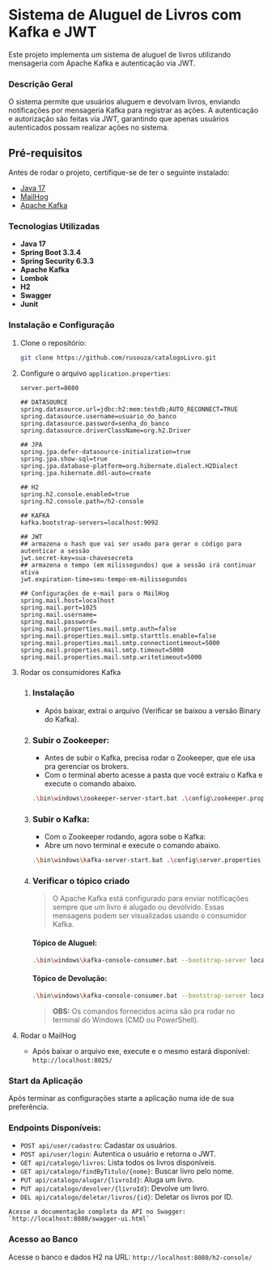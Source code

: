 # Sistema de Aluguel de Livros com Kafka e JWT

Este projeto implementa um sistema de aluguel de livros utilizando mensageria com Apache Kafka e autenticação via JWT.

### Descrição Geral
O sistema permite que usuários aluguem e devolvam livros, enviando notificações por mensageria Kafka
para registrar as ações. A autenticação e autorização são feitas via JWT, garantindo que apenas usuários
autenticados possam realizar ações no sistema.

## Pré-requisitos
Antes de rodar o projeto, certifique-se de ter o seguinte instalado:
- [Java 17](https://www.oracle.com/java/technologies/javase-jdk17-downloads.html)
- [MailHog](https://github.com/mailhog/MailHog/releases)
- [Apache Kafka](https://kafka.apache.org/downloads)

### Tecnologias Utilizadas

- **Java 17**
- **Spring Boot 3.3.4**
- **Spring Security 6.3.3**
- **Apache Kafka**
- **Lombok**
- **H2**
- **Swagger**
- **Junit**

### Instalação e Configuração

   1. Clone o repositório:
      ```bash
      git clone https://github.com/rusouza/catalogoLivro.git

   2. Configure o arquivo `application.properties`:

      ```
      server.port=8080
   
      ## DATASOURCE
      spring.datasource.url=jdbc:h2:mem:testdb;AUTO_RECONNECT=TRUE
      spring.datasource.username=usuario_do_banco
      spring.datasource.password=senha_do_banco
      spring.datasource.driverClassName=org.h2.Driver
   
      ## JPA
      spring.jpa.defer-datasource-initialization=true
      spring.jpa.show-sql=true
      spring.jpa.database-platform=org.hibernate.dialect.H2Dialect
      spring.jpa.hibernate.ddl-auto=create
   
      ## H2
      spring.h2.console.enabled=true
      spring.h2.console.path=/h2-console
   
      ## KAFKA
      kafka.bootstrap-servers=localhost:9092
   
      ## JWT
      ## armazena o hash que vai ser usado para gerar o código para autenticar a sessão
      jwt.secret-key=sua-chavesecreta
      ## armazena o tempo (em milissegundos) que a sessão irá continuar ativa
      jwt.expiration-time=seu-tempo-em-milissegundos 
      
      ## Configurações de e-mail para o MailHog
      spring.mail.host=localhost
      spring.mail.port=1025
      spring.mail.username=
      spring.mail.password=
      spring.mail.properties.mail.smtp.auth=false
      spring.mail.properties.mail.smtp.starttls.enable=false
      spring.mail.properties.mail.smtp.connectiontimeout=5000
      spring.mail.properties.mail.smtp.timeout=5000
      spring.mail.properties.mail.smtp.writetimeout=5000
      ```
   
   3. Rodar os consumidores Kafka
        
      1. ### **Instalação**
   
         - Após baixar, extrai o arquivo (Verificar se baixou a versão Binary do Kafka).
      
      2. ### **Subir o Zookeeper:**
   
         - Antes de subir o Kafka, precisa rodar o Zookeeper, que ele usa pra gerenciar os brokers.
         - Com o terminal aberto acesse a pasta que você extraiu o Kafka e execute o comando abaixo.
         ```bash
         .\bin\windows\zookeeper-server-start.bat .\config\zookeeper.properties

      3. ### **Subir o Kafka:**
   
         - Com o Zookeeper rodando, agora sobe o Kafka:
         - Abre um novo terminal e execute o comando abaixo.
         ```bash
         .\bin\windows\kafka-server-start.bat .\config\server.properties

      4. ### **Verificar o tópico criado**
         
         >O Apache Kafka está configurado para enviar notificações sempre que um livro é alugado ou devolvido.
         Essas mensagens podem ser visualizadas usando o consumidor Kafka.

         #### Tópico de Aluguel:
            ```bash
           .\bin\windows\kafka-console-consumer.bat --bootstrap-server localhost:9092 --topic livro-alugado --from-beginning
            ```
         #### Tópico de Devolução:
            ```bash
            .\bin\windows\kafka-console-consumer.bat --bootstrap-server localhost:9092 --topic livro-devolvido --from-beginning
            ```
         > **OBS:** Os comandos fornecidos acima são pra rodar no terminal do Windows (CMD ou PowerShell).
   
   4. Rodar o MailHog
        - Após baixar o arquivo exe, execute e o mesmo estará disponivel: `http://localhost:8025/`

### Start da Aplicação

Após terminar as configurações starte a aplicação numa ide de sua preferência.

### Endpoints Disponíveis:

   - `POST api/user/cadastro`: Cadastar os usuários.
   - `POST api/user/login`: Autentica o usuário e retorna o JWT.
   - `GET api/catalogo/livros`: Lista todos os livros disponíveis.
   - `GET api/catalogo/findByTitulo/{nome}`: Buscar livro pelo nome.
   - `PUT api/catalogo/alugar/{livroId}`: Aluga um livro.
   - `PUT api/catalogo/devolver/{livroId}`: Devolve um livro.
   - `DEL api/catalogo/deletar/livros/{id}`: Deletar os livros por ID.

    Acesse a documentação completa da API no Swagger: `http://localhost:8080/swagger-ui.html`

### Acesso ao Banco

   Acesse o banco e dados H2 na URL: `http://localhost:8080/h2-console/`